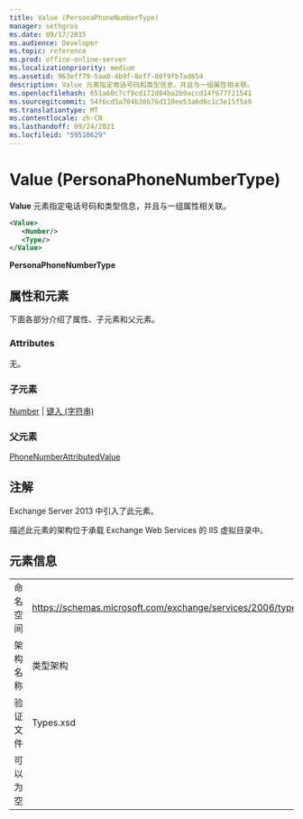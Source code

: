 ```yaml
---
title: Value (PersonaPhoneNumberType)
manager: sethgros
ms.date: 09/17/2015
ms.audience: Developer
ms.topic: reference
ms.prod: office-online-server
ms.localizationpriority: medium
ms.assetid: 963eff79-5aa0-4b9f-8eff-80f9fb7ad654
description: Value 元素指定电话号码和类型信息，并且与一组属性相关联。
ms.openlocfilehash: 651a60c7cf9cd172d84ba2b9accd14f677f21541
ms.sourcegitcommit: 54f6cd5a704b36b76d110ee53a6d6c1c3e15f5a9
ms.translationtype: MT
ms.contentlocale: zh-CN
ms.lasthandoff: 09/24/2021
ms.locfileid: "59510629"
---
```

# <a name="value-personaphonenumbertype"></a>Value (PersonaPhoneNumberType)

**Value** 元素指定电话号码和类型信息，并且与一组属性相关联。 
  
```XML
<Value>
   <Number/>
   <Type/>
</Value>
```

**PersonaPhoneNumberType**

## <a name="attributes-and-elements"></a>属性和元素

下面各部分介绍了属性、子元素和父元素。
  
### <a name="attributes"></a>Attributes

无。
  
### <a name="child-elements"></a>子元素

[Number](number.md)  | [键入 (字符串) ](type-string.md)
  
### <a name="parent-elements"></a>父元素

[PhoneNumberAttributedValue](phonenumberattributedvalue.md)
  
## <a name="remarks"></a>注解

Exchange Server 2013 中引入了此元素。
  
描述此元素的架构位于承载 Exchange Web Services 的 IIS 虚拟目录中。
  
## <a name="element-information"></a>元素信息

|||
|:-----|:-----|
|命名空间  <br/> |https://schemas.microsoft.com/exchange/services/2006/types  <br/> |
|架构名称  <br/> |类型架构  <br/> |
|验证文件  <br/> |Types.xsd  <br/> |
|可以为空  <br/> ||
   

